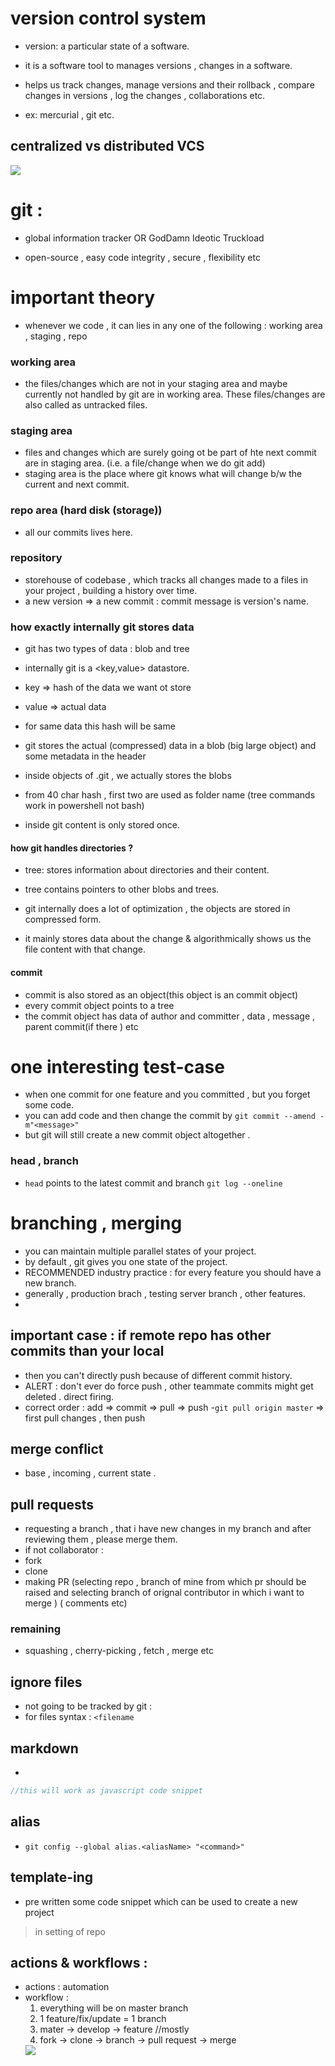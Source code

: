 
# version control system 
- version: a particular state of a software.

- it is a software tool to manages versions , changes in a software.
- helps us track changes, manage versions and their rollback , compare changes in versions , log the changes , collaborations etc.
- ex: mercurial , git etc.

## centralized vs distributed VCS
<img src="/home/ayush10nov/Desktop/git/Screenshot from 2024-01-08 23-09-24.png">

# git : 
- global information tracker OR GodDamn Ideotic Truckload

- open-source , easy code integrity , secure , flexibility etc 


# important theory 
- whenever we code , it can lies in any one of the following : working area , staging , repo
### working area
- the files/changes which are not in your staging area and maybe currently not handled by git are in working area. These files/changes are also called as untracked files. 
### staging area 
- files and changes which are surely going ot be part of hte next commit are in staging area. (i.e. a file/change when we do git add)
- staging area is the place where git knows what will change b/w the current and next commit.
### repo area (hard disk (storage))
- all our commits lives here.
### repository 
- storehouse of codebase , which tracks all changes made to a files in your project , building a history over time.
- a new version => a new commit : commit message is version's name.  



### how exactly internally git stores data 
- git has two types of data : blob and tree  
- internally git is a <key,value> datastore.  
- key => hash of the data we want ot store  
- value => actual data  
- for same data this hash will be same  
- git stores the actual (compressed) data in a blob (big large object) and some metadata in the header 

- inside objects of .git , we actually stores the blobs  
- from 40 char hash , first two are used as folder name  (tree commands work in powershell not bash)    
- inside git content is only stored once.  

#### how git handles directories ?
- tree: stores information about directories and their content.  
- tree contains pointers to other blobs and trees.  

- git internally does a lot of optimization , the objects are stored in compressed form. 
- it mainly stores data about the change & algorithmically shows us the file content with that change.
#### commit 
- commit is also stored as an object(this object is an commit object)  
- every commit object points to a tree  
- the commit object has data of author and committer , data , message , parent commit(if there ) etc


# one interesting test-case 
- when one commit for one feature and you committed , but you forget some code.
- you can add code and then change the commit by `git commit --amend -m"<message>"`
- but git will still create a new commit object altogether .


### head , branch 
- `head` points to the latest commit and branch `git log --oneline`

# branching , merging
- you can maintain multiple parallel states of your project.
- by default , git gives you one state of the project.
- RECOMMENDED industry practice : for every feature you should have a new branch.
- generally , production brach , testing server branch , other features.
- 

## important case : if remote repo has other commits than your local 
- then you can't directly push because of different commit history.
- ALERT : don't ever do force push , other teammate commits might get deleted . direct firing. 
- correct order : add => commit => pull => push 
-`git pull origin master` => first pull changes , then push


## merge conflict 
- base , incoming , current state .

## pull requests 
- requesting a branch , that i have new changes in my branch and after reviewing them , please merge them.
- if not collaborator :
- fork 
- clone 
- making PR (selecting repo , branch of mine from which pr should be raised and selecting branch of orignal contributor in which i want to merge ) ( comments etc)


### remaining 
- squashing , cherry-picking , fetch  , merge etc

## ignore files
- not going to be tracked by git :
- for files syntax : `<filename`

## markdown 
- 
```javascript
//this will work as javascript code snippet
```

## alias
- `git config --global alias.<aliasName> "<command>"`

## template-ing
- pre written some code snippet which can be used to create a new project
> in setting of repo 

## actions & workflows :
- actions : automation
- workflow : 
    1. everything will be on master branch 
    2. 1 feature/fix/update = 1 branch
    3. mater -> develop -> feature //mostly 
    4. fork -> clone -> branch -> pull request -> merge
    <img src="/home/ayush10nov/Desktop/git/Screenshot from 2024-01-09 00-21-07.png">
    